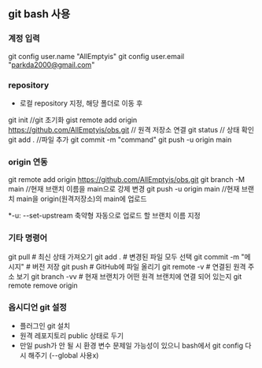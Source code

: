 ## git bash 사용
### 계정 입력
git config user.name "AllEmptyis"
git config user.email "parkda2000@gmail.com"

### repository
-  로컬 repository 지정, 해당 폴더로 이동 후

git init //git 초기화
gist remote add origin  https://github.com/AllEmptyis/obs.git // 원격 저장소 연결
git status // 상태 확인
git add . //파일 추가
git commit -m "command"
git push -u origin main
### origin 연동
git remote add origin https://github.com/AllEmptyis/obs.git
git branch -M main //현재 브랜치 이름을 main으로 강제 변경
git push -u origin main //현재 브랜치 main을 origin(원격저장소)의 main에 업로드

*-u: --set-upstream 축약형
자동으로 업로드 할 브랜치 이름 지정

### 기타 명령어
git pull         # 최신 상태 가져오기
git add .        # 변경된 파일 모두 선택
git commit -m "메시지"  # 버전 저장
git push         # GitHub에 파일 올리기
git remote -v # 연결된 원격 주소 보기
git branch -vv # 현재 브랜치가 어떤 원격 브랜치에 연결 되어 있는지
git remote remove origin


### 옵시디언 git 설정
- 플러그인 git 설치
- 원격 레포지토리 public 상태로 두기
- 만일 push가 안 될 시 환경 변수 문제일 가능성이 있으니 bash에서 git config 다시 해주기 (--global 사용x)